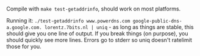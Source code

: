 Compile with `make test-getaddrinfo`, should work on most platforms.

Running it: `./test-getaddrinfo www.powerdns.com google-public-dns-a.google.com. lorentz.7bits.nl | uniq` - as long as things are stable, this should give you one line of output. If you break things (on purpose), you should quickly see more lines. Errors go to stderr so uniq doesn't ratelimit those for you.
